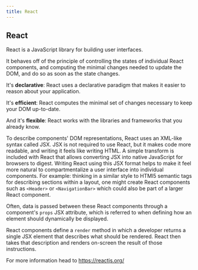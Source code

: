 ```yaml
---
title: React
---
```

## React

React is a JavaScript library for building user interfaces.

It behaves off of the principle of controlling the states of individual React components, and computing the minimal changes needed to update the DOM, and do so as soon as the state changes.

It's **declarative**: React uses a declarative paradigm that makes it easier to reason about your application. 

It's **efficient**: React computes the minimal set of changes necessary to keep your DOM up-to-date. 

And it's **flexible**: React works with the libraries and frameworks that you already know.

To describe components' DOM representations, React uses an XML-like syntax called JSX. JSX is not required to use React, but it makes code more readable, and writing it feels like writing HTML. A simple transform is included with React that allows converting JSX into native JavaScript for browsers to digest. Writing React using this JSX format helps to make it feel more natural to compartmentalize a user interface into individual components. For example: thinking in a similar style to HTMl5 semantic tags for describing sections within a layout, one might create React components such as `<Header>` or `<NavigationBar>` which could also be part of a larger React component.

Often, data is passed between these React components through a component's `props` JSX attribute, which is referred to when defining how an element should dynamically be displayed.

React components define a `render` method in which a developer returns a single JSX element that describes what should be rendered. React then takes that description and renders on-screen the result of those instructions.

For more information head to <a href='https://reactjs.org/' target='_blank' rel='nofollow'>https://reactjs.org/</a>
